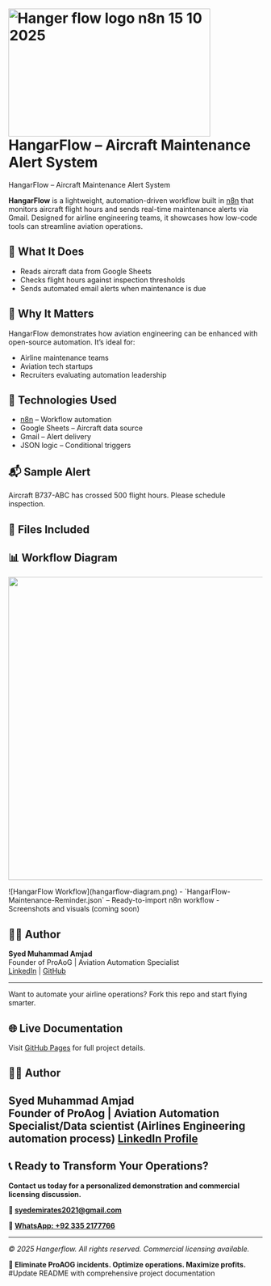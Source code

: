 # <img width="400" height="253" alt="Hanger flow logo n8n 15 10 2025" src="https://github.com/user-attachments/assets/851b9f49-94e9-46a7-8a83-6a246f7e9e55" />HangarFlow – Aircraft Maintenance Alert System

HangarFlow – Aircraft Maintenance Alert System

**HangarFlow** is a lightweight, automation-driven workflow built in [n8n](https://n8n.io) that monitors aircraft flight hours and sends real-time maintenance alerts via Gmail. Designed for airline engineering teams, it showcases how low-code tools can streamline aviation operations.

## 🔧 What It Does

- Reads aircraft data from Google Sheets
- Checks flight hours against inspection thresholds
- Sends automated email alerts when maintenance is due

## 🧠 Why It Matters

HangarFlow demonstrates how aviation engineering can be enhanced with open-source automation. It’s ideal for:
- Airline maintenance teams
- Aviation tech startups
- Recruiters evaluating automation leadership

## 🚀 Technologies Used

- [n8n](https://n8n.io) – Workflow automation
- Google Sheets – Aircraft data source
- Gmail – Alert delivery
- JSON logic – Conditional triggers

## 📬 Sample Alert
Aircraft B737-ABC has crossed 500 flight hours. Please schedule inspection.
## 📁 Files Included
## 📊 Workflow Diagram
<p align="center">
  <img src="hangarflow-diagram.png" width="600" />
</p>
![HangarFlow Workflow](hangarflow-diagram.png)
- `HangarFlow-Maintenance-Reminder.json` – Ready-to-import n8n workflow
- Screenshots and visuals (coming soon)

## 👨‍💻 Author

**Syed Muhammad Amjad**  
Founder of ProAoG | Aviation Automation Specialist  
[LinkedIn](https://www.linkedin.com/in/syed-muhammad-amjad) | [GitHub](https://github.com/yourusername)

---

Want to automate your airline operations? Fork this repo and start flying smarter.


## 🌐 Live Documentation
Visit [GitHub Pages](https://syed-amjad65.github.io/HangarFlow) for full project details.

## 👨‍💼 Author
**Syed Muhammad Amjad**  
Founder of ProAog | Aviation Automation Specialist/Data scientist (Airlines Engineering automation process) 
[LinkedIn Profile](https://www.linkedin.com/in/syed-amjad-9b513570)
---

## 📞 **Ready to Transform Your Operations?**

**Contact us today for a personalized demonstration and commercial licensing discussion.**

**📧 [syedemirates2021@gmail.com](mailto:syedemirates2021@gmail.com)**

**📱 [WhatsApp: +92 335 2177766](https://wa.me/923352177766)**

---

*© 2025 Hangerflow. All rights reserved. Commercial licensing available.*

**🚀 Eliminate ProAOG incidents. Optimize operations. Maximize profits.**
#Update README with comprehensive project documentation
